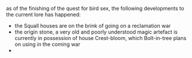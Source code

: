 as of the finishing of the quest for bird sex, the following developments to the current lore has happened:

- the Squall houses are on the brink of going on a reclamation war
- the origin stone, a very old and poorly understood magic artefact is currently in possession of house Crest-bloom, which Bolt-in-tree plans on using in the coming war
- 